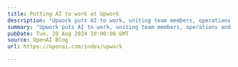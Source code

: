 ```yaml
---
title: Putting AI to work at Upwork
description: "Upwork puts AI to work, uniting team members, operations and product development"
summary: "Upwork puts AI to work, uniting team members, operations and product development"
pubDate: Tue, 20 Aug 2024 10:00:00 GMT
source: OpenAI Blog
url: https://openai.com/index/upwork

---
```


